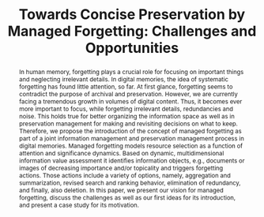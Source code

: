 ---
abstract: In human memory, forgetting plays a crucial role for focusing on important
  things and neglecting irrelevant details. In digital memories, the idea of systematic
  forgetting has found little attention, so far. At first glance, forgetting seems
  to contradict the purpose of archival and preservation. However, we are currently
  facing a tremendous growth in volumes of digital content. Thus, it becomes ever
  more important to focus, while forgetting irrelevant details, redundancies and noise.
  This holds true for better organizing the information space as well as in preservation
  management for making and revisiting decisions on what to keep. Therefore, we propose
  the introduction of the concept of managed forgetting as part of a joint information
  management and preservation management process in digital memories. Managed forgetting
  models resource selection as a function of attention and significance dynamics.
  Based on dynamic, multidimensional information value assessment it identifies information
  objects, e.g., documents or images of decreasing importance and/or topicality and
  triggers forgetting actions. Those actions include a variety of options, namely,
  aggregation and summarization, revised search and ranking behavior, elimination
  of redundancy, and finally, also deletion. In this paper, we present our vision
  for managed forgetting, discuss the challenges as well as our first ideas for its
  introduction, and present a case study for its motivation.
creators:
- Kanhabua, Nattiya
- Niederée, Claudia
- Siberski, Wolf
date: null
document_url: https://services.phaidra.univie.ac.at/api/object/o:378092/download
grand_parent: iPRES
institutions: []
keywords:
- digital preservation; dynamic information value assessment; time-aware information
  access; managed forgetting; ipres; lisbon
landing_page_url: https://phaidra.univie.ac.at/o:378092
language: eng
layout: publication
license: CC BY-SA 2.0 AT
notes_url: null
parent: iPRES 2013
publication_type: paper
size: 1860232
slides_url: null
source_name: iPRES
title: 'Towards Concise Preservation by Managed Forgetting: Challenges and Opportunities'
year: 2013
---